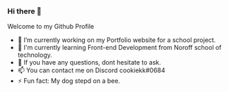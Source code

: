 ### Hi there 👋
Welcome to my Github Profile 

- 🔭 I’m currently working on my Portfolio website for a school project.
- 🌱 I'm currently learning Front-end Development from Noroff school of technology.
- 💬 If you have any questions, dont hesitate to ask.
- 📫 You can contact me on Discord cookiekk#0684
- ⚡ Fun fact: My dog stepd on a bee.

<!--
**Cookkie92/Cookkie92** is a ✨ _special_ ✨ repository because its `README.md` (this file) appears on your GitHub profile.

Here are some ideas to get you started:

- 🔭 I’m currently working on my Portfolio website for a school project.
- 🌱 I'm currently learning Front-end Development from Noroff school of technology.
- 💬 If you have any questions, dont hesitate to ask.
- 📫 You can contact me on Discord cookiekk#0684
- ⚡ Fun fact: My dog stepd on a bee.
-->
